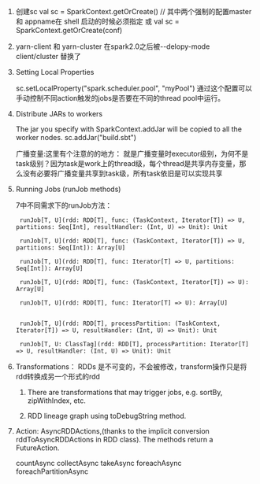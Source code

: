 1. 创建sc
	val sc = SparkContext.getOrCreate() // 其中两个强制的配置master 和 appname在 shell 启动的时候必须指定
 或 val sc = SparkContext.getOrCreate(conf)
 
2. yarn-client 和 yarn-cluster 在spark2.0之后被--delopy-mode client/cluster 替换了

3. Setting Local Properties
	
	sc.setLocalProperty("spark.scheduler.pool", "myPool") 通过这个配置可以手动控制不同action触发的jobs是否要在不同的thread pool中运行。

4. Distribute JARs to workers

	The jar you specify with SparkContext.addJar will be copied to all the worker nodes.
		sc.addJar("build.sbt")
		
	广播变量:这里有个注意的的地方： 就是广播变量时executor级别，为何不是task级别？因为task是work上的thread级，每个thread是共享内存变量，那么没有必要将广播变量共享到task级，所有task依旧是可以实现共享

5. Running Jobs (runJob methods)
	
	7中不同需求下的runJob方法：
	
		runJob[T, U](rdd: RDD[T], func: (TaskContext, Iterator[T]) => U, partitions: Seq[Int], resultHandler: (Int, U) => Unit): Unit
		
		runJob[T, U](rdd: RDD[T], func: (TaskContext, Iterator[T]) => U, partitions: Seq[Int]): Array[U]
		
		runJob[T, U](rdd: RDD[T], func: Iterator[T] => U, partitions: Seq[Int]): Array[U]
		
		runJob[T, U](rdd: RDD[T], func: (TaskContext, Iterator[T]) => U): Array[U]
		
		runJob[T, U](rdd: RDD[T], func: Iterator[T] => U): Array[U]
		
		
		runJob[T, U](rdd: RDD[T], processPartition: (TaskContext, Iterator[T]) => U, resultHandler: (Int, U) => Unit): Unit
		
		runJob[T, U: ClassTag](rdd: RDD[T], processPartition: Iterator[T] => U, resultHandler: (Int, U) => Unit): Unit
		
6. Transformations： RDDs 是不可变的，不会被修改，transform操作只是将rdd转换成另一个形式的rdd

	1) There are transformations that may trigger jobs, e.g. sortBy, zipWithIndex, etc.
	
	2) RDD lineage graph using toDebugString method.
	
7. Action: AsyncRDDActions,(thanks to the implicit conversion rddToAsyncRDDActions in RDD class). The methods return a FutureAction.
	
	countAsync
	collectAsync
	takeAsync
	foreachAsync
	foreachPartitionAsync
	
	